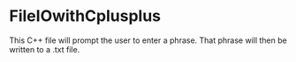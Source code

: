 # FileIOwithCplusplus

This C++ file will prompt the user to enter a phrase. That phrase will then be written to a .txt file.
